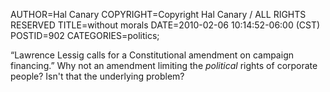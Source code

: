AUTHOR=Hal Canary
COPYRIGHT=Copyright Hal Canary / ALL RIGHTS RESERVED
TITLE=without morals
DATE=2010-02-06 10:14:52-06:00 (CST)
POSTID=902
CATEGORIES=politics;

“Lawrence Lessig calls for a Constitutional amendment on campaign financing.” Why not an amendment limiting the _political_ rights of corporate people? Isn't that the underlying problem?

